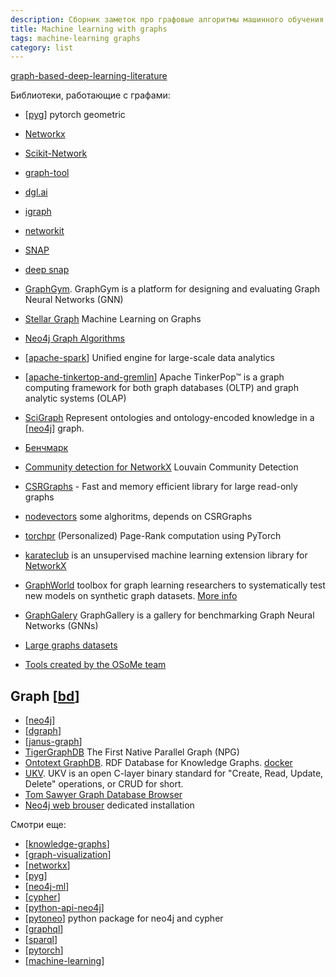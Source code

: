 ```yaml
---
description: Сборник заметок про графовые алгоритмы машинного обучения
title: Machine learning with graphs
tags: machine-learning graphs
category: list
---
```

[graph-based-deep-learning-literature](https://github.com/naganandy/graph-based-deep-learning-literature)

Библиотеки, работающие с графами:

- [[pyg]] pytorch geometric
- [Networkx](https://networkx.org/)
- [Scikit-Network](https://scikit-network.readthedocs.io/en/latest/index.html#)
- [graph-tool](https://graph-tool.skewed.de/)
- [dgl.ai](https://www.dgl.ai/)
- [igraph](https://igraph.org/)
- [networkit](https://networkit.github.io/)
- [SNAP](https://snap.stanford.edu/snap/)
- [deep snap](https://snap.stanford.edu/deepsnap/)
- [GraphGym](https://github.com/snap-stanford/GraphGym). GraphGym is a platform for designing and evaluating Graph Neural Networks (GNN)
- [Stellar Graph](https://stellargraph.readthedocs.io/en/stable/index.html#) Machine Learning on Graphs
- [Neo4j Graph Algorithms](https://neo4j.com/developer/graph-data-science/graph-algorithms/)
- [[apache-spark]] Unified engine for large-scale data analytics
- [[apache-tinkertop-and-gremlin]] Apache TinkerPop™ is a graph computing framework for both graph databases (OLTP) and graph analytic systems (OLAP)
- [SciGraph](https://github.com/SciGraph/SciGraph) Represent ontologies and ontology-encoded knowledge in a [[neo4j]] graph.

- [Бенчмарк](https://www.timlrx.com/blog/benchmark-of-popular-graph-network-packages-v2)
- [Community detection for NetworkX](https://python-louvain.readthedocs.io/en/latest/index.html) Louvain Community Detection
- [CSRGraphs](https://github.com/VHRanger/CSRGraph) - Fast and memory efficient library for large read-only graphs
- [nodevectors](https://github.com/VHRanger/nodevectors) some alghoritms, depends on CSRGraphs
- [torchpr](https://github.com/mberr/torch-ppr) (Personalized) Page-Rank computation using PyTorch
- [karateclub](https://github.com/benedekrozemberczki/KarateClub) is an unsupervised machine learning extension library for [NetworkX](https://networkx.org/)
- [GraphWorld](https://github.com/google-research/graphworld) toolbox for graph learning researchers to systematically test new models on synthetic graph datasets. [More info](https://ai.googleblog.com/2022/05/graphworld-advances-in-graph.html)
- [GraphGalery](https://github.com/EdisonLeeeee/GraphGallery) GraphGallery is a gallery for benchmarking Graph Neural Networks (GNNs)
- [Large graphs datasets](https://law.di.unimi.it/datasets.php)

- [Tools created by the OSoMe team](https://osome.iu.edu/tools)

## Graph [[bd]]

- [[neo4j]]
- [[dgraph]]
- [[janus-graph]]
- [TigerGraphDB](https://www.tigergraph.com/tigergraph-db/) The First Native Parallel Graph (NPG)
- [Ontotext GraphDB](https://www.ontotext.com/products/graphdb/?ref=menu). RDF Database for Knowledge Graphs. [docker](https://github.com/Ontotext-AD/graphdb-docker)
- [UKV](https://github.com/unum-cloud/UKV). UKV is an open C-layer binary standard for "Create, Read, Update, Delete" operations, or CRUD for short.
- [Tom Sawyer Graph Database Browser](https://www.tomsawyer.com/graph-database-browser)
- [Neo4j web brouser](https://neo4j.com/docs/browser-manual/current/deployment-modes/dedicated-web-server/) dedicated installation

Смотри еще:

- [[knowledge-graphs]]
- [[graph-visualization]]
- [[networkx]]
- [[pyg]]
- [[neo4j-ml]]
- [[cypher]]
- [[python-api-neo4j]]
- [[pytoneo]] python package for neo4j and cypher
- [[graphql]]
- [[sparql]]
- [[pytorch]]
- [[machine-learning]]

[//begin]: # "Autogenerated link references for markdown compatibility"
[pyg]: ../notes/pyg "Pytorch geometric"
[apache-spark]: ../notes/apache-spark "Unified engine for large-scale data analytics"
[apache-tinkertop-and-gremlin]: ../notes/apache-tinkertop-and-gremlin "Apache TinkerPop and Gremlin"
[neo4j]: ../notes/neo4j "Neo4j graph data base"
[bd]: bd "Data Bases"
[neo4j]: ../notes/neo4j "Neo4j graph data base"
[dgraph]: ../notes/dgraph "Dgraph"
[janus-graph]: ../notes/janus-graph "Janus Graph"
[knowledge-graphs]: knowledge-graphs "Knowledge graphs"
[graph-visualization]: ../notes/graph-visualization "Graph visualization"
[networkx]: ../notes/networkx "Networkx"
[pyg]: ../notes/pyg "Pytorch geometric"
[neo4j-ml]: ../notes/neo4j-ml "Machine learning in Neo4j"
[cypher]: ../notes/cypher "Cypher query language"
[python-api-neo4j]: ../notes/python-api-neo4j "Python api for neo4j"
[pytoneo]: ../notes/pytoneo "pytoneo client library and toolkit for working with neo4j"
[graphql]: ../notes/graphql "Язык и система организации АПИ GraphQL"
[sparql]: ../notes/sparql "SPARQL"
[pytorch]: ../notes/pytorch "Machine learning framework pytorch"
[machine-learning]: machine-learning "Алгоритмы машинного обучения"
[//end]: # "Autogenerated link references"
[//begin]: # "Autogenerated link references for markdown compatibility"
[pyg]: ../notes/pyg "Pytorch geometric"
[apache-spark]: ../notes/apache-spark "Unified engine for large-scale data analytics"
[apache-tinkertop-and-gremlin]: ../notes/apache-tinkertop-and-gremlin "Apache TinkerPop and Gremlin"
[neo4j]: ../notes/neo4j "Neo4j graph data base"
[bd]: bd "Data Bases"
[neo4j]: ../notes/neo4j "Neo4j graph data base"
[dgraph]: ../notes/dgraph "Dgraph"
[janus-graph]: ../notes/janus-graph "Janus Graph"
[knowledge-graphs]: knowledge-graphs "Knowledge graphs"
[graph-visualization]: ../notes/graph-visualization "Graph visualization"
[networkx]: ../notes/networkx "Networkx"
[pyg]: ../notes/pyg "Pytorch geometric"
[neo4j-ml]: ../notes/neo4j-ml "Machine learning in Neo4j"
[cypher]: ../notes/cypher "Cypher query language"
[python-api-neo4j]: ../notes/python-api-neo4j "Python api for neo4j"
[pytoneo]: ../notes/pytoneo "pytoneo client library and toolkit for working with neo4j"
[graphql]: ../notes/graphql "Язык и система организации АПИ GraphQL"
[sparql]: ../notes/sparql "SPARQL"
[pytorch]: ../notes/pytorch "Machine learning framework pytorch"
[machine-learning]: machine-learning "Алгоритмы машинного обучения"
[//end]: # "Autogenerated link references"